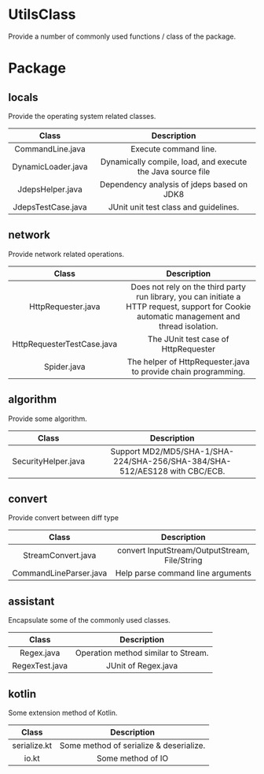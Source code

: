 # UtilsClass
Provide a number of commonly used functions / class of the package.

# Package

## locals
Provide the operating system related classes.

Class|Description
:---:|:---:
CommandLine.java|Execute command line.
DynamicLoader.java|Dynamically compile, load, and execute the Java source file
JdepsHelper.java|Dependency analysis of jdeps based on JDK8
JdepsTestCase.java|JUnit unit test class and guidelines.

## network
Provide network related operations.

Class|Description
:---:|:---:
HttpRequester.java|Does not rely on the third party run library, you can initiate a HTTP request, support for Cookie automatic management and thread isolation.
HttpRequesterTestCase.java|The JUnit test case of HttpRequester
Spider.java|The helper of HttpRequester.java to provide chain programming.

## algorithm
Provide some algorithm.

Class|Description
:---:|:---:
SecurityHelper.java|Support MD2/MD5/SHA-1/SHA-224/SHA-256/SHA-384/SHA-512/AES128 with CBC/ECB.

## convert
Provide convert between diff type

Class|Description
:---:|:---:
StreamConvert.java|convert InputStream/OutputStream, File/String
CommandLineParser.java|Help parse command line arguments

## assistant
Encapsulate some of the commonly used classes.

Class|Description
:---:|:---:
Regex.java|Operation method similar to Stream.
RegexTest.java|JUnit of Regex.java

## kotlin
Some extension method of Kotlin.

Class|Description
:---:|:---:
serialize.kt|Some method of serialize & deserialize.
io.kt|Some method of IO
